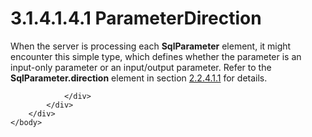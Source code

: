 <html dir="LTR" xmlns:mshelp="http://msdn.microsoft.com/mshelp" xmlns:ddue="http://ddue.schemas.microsoft.com/authoring/2003/5" xmlns:xlink="http://www.w3.org/1999/xlink" xmlns:tool="http://www.microsoft.com/tooltip">
    <head>
        <meta http-equiv="Content-Type" content="text/html; CHARSET=utf-8"></meta>
        <meta name="save" content="history"></meta>
        <title>3.1.4.1.4.1 ParameterDirection</title>
        <xml>
            <mshelp:toctitle title="3.1.4.1.4.1 ParameterDirection"></mshelp:toctitle>
            <mshelp:rltitle title="[MS-SSNWS]: ParameterDirection"></mshelp:rltitle>
            <mshelp:keyword index="A" term="ab91847d-288b-440f-81cb-e8b35c869b8d"></mshelp:keyword>
            <mshelp:attr name="DCSext.ContentType" value="open specification"></mshelp:attr>
            <mshelp:attr name="AssetID" value="ab91847d-288b-440f-81cb-e8b35c869b8d"></mshelp:attr>
            <mshelp:attr name="TopicType" value="kbRef"></mshelp:attr>
            <mshelp:attr name="DCSext.Title" value="[MS-SSNWS]: ParameterDirection" />
        </xml>
    </head>
    <body>
        <div id="header">
            <h1 class="heading">3.1.4.1.4.1 ParameterDirection</h1>
        </div>
        <div id="mainSection">
            <div id="mainBody">
                <div id="allHistory" class="saveHistory"></div>
                <div id="sectionSection0" class="section" name="collapseableSection">
                    

<p>When the server is processing each <b>SqlParameter</b>
element, it might encounter this simple type, which defines whether the
parameter is an input-only parameter or an input/output parameter. Refer to the
<b>SqlParameter.direction</b> element in section <a href="108b52bb-d2f2-4735-b7db-2fa957c83faa.html">2.2.4.1.1</a> for details.</p>


                </div>
            </div>
        </div>
    </body>
</html>